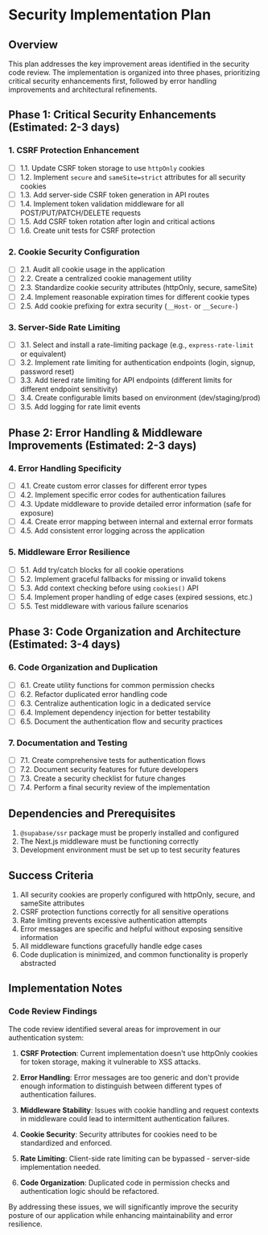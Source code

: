 # Security Implementation Plan

## Overview

This plan addresses the key improvement areas identified in the security code review. The implementation is organized into three phases, prioritizing critical security enhancements first, followed by error handling improvements and architectural refinements.

## Phase 1: Critical Security Enhancements (Estimated: 2-3 days)

### 1. CSRF Protection Enhancement
- [ ] 1.1. Update CSRF token storage to use `httpOnly` cookies
- [ ] 1.2. Implement `secure` and `sameSite=strict` attributes for all security cookies
- [ ] 1.3. Add server-side CSRF token generation in API routes
- [ ] 1.4. Implement token validation middleware for all POST/PUT/PATCH/DELETE requests
- [ ] 1.5. Add CSRF token rotation after login and critical actions
- [ ] 1.6. Create unit tests for CSRF protection

### 2. Cookie Security Configuration
- [ ] 2.1. Audit all cookie usage in the application
- [ ] 2.2. Create a centralized cookie management utility
- [ ] 2.3. Standardize cookie security attributes (httpOnly, secure, sameSite)
- [ ] 2.4. Implement reasonable expiration times for different cookie types
- [ ] 2.5. Add cookie prefixing for extra security (`__Host-` or `__Secure-`)

### 3. Server-Side Rate Limiting
- [ ] 3.1. Select and install a rate-limiting package (e.g., `express-rate-limit` or equivalent)
- [ ] 3.2. Implement rate limiting for authentication endpoints (login, signup, password reset)
- [ ] 3.3. Add tiered rate limiting for API endpoints (different limits for different endpoint sensitivity)
- [ ] 3.4. Create configurable limits based on environment (dev/staging/prod)
- [ ] 3.5. Add logging for rate limit events

## Phase 2: Error Handling & Middleware Improvements (Estimated: 2-3 days)

### 4. Error Handling Specificity
- [ ] 4.1. Create custom error classes for different error types
- [ ] 4.2. Implement specific error codes for authentication failures
- [ ] 4.3. Update middleware to provide detailed error information (safe for exposure)
- [ ] 4.4. Create error mapping between internal and external error formats
- [ ] 4.5. Add consistent error logging across the application

### 5. Middleware Error Resilience
- [ ] 5.1. Add try/catch blocks for all cookie operations
- [ ] 5.2. Implement graceful fallbacks for missing or invalid tokens
- [ ] 5.3. Add context checking before using `cookies()` API
- [ ] 5.4. Implement proper handling of edge cases (expired sessions, etc.)
- [ ] 5.5. Test middleware with various failure scenarios

## Phase 3: Code Organization and Architecture (Estimated: 3-4 days)

### 6. Code Organization and Duplication
- [ ] 6.1. Create utility functions for common permission checks
- [ ] 6.2. Refactor duplicated error handling code
- [ ] 6.3. Centralize authentication logic in a dedicated service
- [ ] 6.4. Implement dependency injection for better testability
- [ ] 6.5. Document the authentication flow and security practices

### 7. Documentation and Testing
- [ ] 7.1. Create comprehensive tests for authentication flows
- [ ] 7.2. Document security features for future developers
- [ ] 7.3. Create a security checklist for future changes
- [ ] 7.4. Perform a final security review of the implementation

## Dependencies and Prerequisites

1. `@supabase/ssr` package must be properly installed and configured
2. The Next.js middleware must be functioning correctly
3. Development environment must be set up to test security features

## Success Criteria

1. All security cookies are properly configured with httpOnly, secure, and sameSite attributes
2. CSRF protection functions correctly for all sensitive operations
3. Rate limiting prevents excessive authentication attempts
4. Error messages are specific and helpful without exposing sensitive information
5. All middleware functions gracefully handle edge cases
6. Code duplication is minimized, and common functionality is properly abstracted

## Implementation Notes

### Code Review Findings

The code review identified several areas for improvement in our authentication system:

1. **CSRF Protection**: Current implementation doesn't use httpOnly cookies for token storage, making it vulnerable to XSS attacks.

2. **Error Handling**: Error messages are too generic and don't provide enough information to distinguish between different types of authentication failures.

3. **Middleware Stability**: Issues with cookie handling and request contexts in middleware could lead to intermittent authentication failures.

4. **Cookie Security**: Security attributes for cookies need to be standardized and enforced.

5. **Rate Limiting**: Client-side rate limiting can be bypassed - server-side implementation needed.

6. **Code Organization**: Duplicated code in permission checks and authentication logic should be refactored.

By addressing these issues, we will significantly improve the security posture of our application while enhancing maintainability and error resilience. 